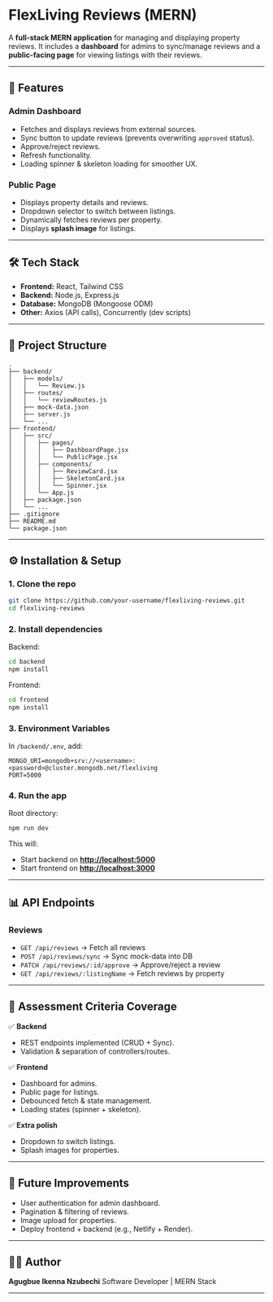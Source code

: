 # FlexLiving Reviews (MERN)

A **full-stack MERN application** for managing and displaying property reviews.
It includes a **dashboard** for admins to sync/manage reviews and a **public-facing page** for viewing listings with their reviews.

---

## 🚀 Features

### Admin Dashboard

* Fetches and displays reviews from external sources.
* Sync button to update reviews (prevents overwriting `approved` status).
* Approve/reject reviews.
* Refresh functionality.
* Loading spinner & skeleton loading for smoother UX.

### Public Page

* Displays property details and reviews.
* Dropdown selector to switch between listings.
* Dynamically fetches reviews per property.
* Displays **splash image** for listings.

---

## 🛠️ Tech Stack

* **Frontend:** React, Tailwind CSS
* **Backend:** Node.js, Express.js
* **Database:** MongoDB (Mongoose ODM)
* **Other:** Axios (API calls), Concurrently (dev scripts)

---

## 📂 Project Structure

```
.
├── backend/
│   ├── models/
│   │   └── Review.js
│   ├── routes/
│   │   └── reviewRoutes.js
│   ├── mock-data.json
│   ├── server.js
│   └── ...
├── frontend/
│   ├── src/
│   │   ├── pages/
│   │   │   ├── DashboardPage.jsx
│   │   │   └── PublicPage.jsx
│   │   ├── components/
│   │   │   ├── ReviewCard.jsx
│   │   │   ├── SkeletonCard.jsx
│   │   │   └── Spinner.jsx
│   │   └── App.js
│   ├── package.json
│   └── ...
├── .gitignore
├── README.md
└── package.json
```

---

## ⚙️ Installation & Setup

### 1. Clone the repo

```bash
git clone https://github.com/your-username/flexliving-reviews.git
cd flexliving-reviews
```

### 2. Install dependencies

Backend:

```bash
cd backend
npm install
```

Frontend:

```bash
cd frontend
npm install
```

### 3. Environment Variables

In `/backend/.env`, add:

```
MONGO_URI=mongodb+srv://<username>:<password>@cluster.mongodb.net/flexliving
PORT=5000
```

### 4. Run the app

Root directory:

```bash
npm run dev
```

This will:

* Start backend on **[http://localhost:5000](http://localhost:5000)**
* Start frontend on **[http://localhost:3000](http://localhost:3000)**

---

## 📊 API Endpoints

### Reviews

* `GET /api/reviews` → Fetch all reviews
* `POST /api/reviews/sync` → Sync mock-data into DB
* `PATCH /api/reviews/:id/approve` → Approve/reject a review
* `GET /api/reviews/:listingName` → Fetch reviews by property

---

## 🧪 Assessment Criteria Coverage

✅ **Backend**

* REST endpoints implemented (CRUD + Sync).
* Validation & separation of controllers/routes.

✅ **Frontend**

* Dashboard for admins.
* Public page for listings.
* Debounced fetch & state management.
* Loading states (spinner + skeleton).

✅ **Extra polish**

* Dropdown to switch listings.
* Splash images for properties.

---


## 📝 Future Improvements

* User authentication for admin dashboard.
* Pagination & filtering of reviews.
* Image upload for properties.
* Deploy frontend + backend (e.g., Netlify + Render).

---

## 👨‍💻 Author

**Agugbue Ikenna Nzubechi**
Software Developer | MERN Stack

---

